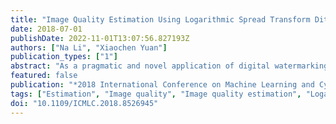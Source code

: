 ```yaml
---
title: "Image Quality Estimation Using Logarithmic Spread Transform Dither Modulation"
date: 2018-07-01
publishDate: 2022-11-01T13:07:56.827193Z
authors: ["Na Li", "Xiaochen Yuan"]
publication_types: ["1"]
abstract: "As a pragmatic and novel application of digital watermarking, image quality estimation has been studied in recent years. In this paper, we propose a watermarking-based image quality evaluation scheme. The Logarithmic Spread Transform Dither Modulation is proposed based on the quantization index modulation and then applied to embed and extract the watermarks. The traditional objective metrics are employed to measure quality of images. We calculate the True Detection Rates (TDR) value to represent degradation of watermark. Considering that the embedded watermark and the watermarked image are distorted simultaneously, the image quality can be evaluated by matching the TDR value with a quality value on a pre-generated curve. Experimental results indicate that the proposed scheme provides a good image quality estimation result. The accuracy of the estimation keeps stabilization under different tested attacks, including JPEG compression, Gaussian noise addition and low-pass filtering."
featured: false
publication: "*2018 International Conference on Machine Learning and Cybernetics (ICMLC)*"
tags: ["Estimation", "Image quality", "Image quality estimation", "Logarithmic spread transform dither modulation", "Measurement", "Modulation", "Quantization (signal)", "Quantization index modulation", "Transform coding", "True detection rates", "Watermarking"]
doi: "10.1109/ICMLC.2018.8526945"
---
```


